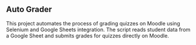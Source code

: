 ## Auto Grader
This project automates the process of grading quizzes on Moodle using Selenium and Google Sheets 
integration. The script reads student data from a Google Sheet and submits grades for quizzes directly on Moodle.
